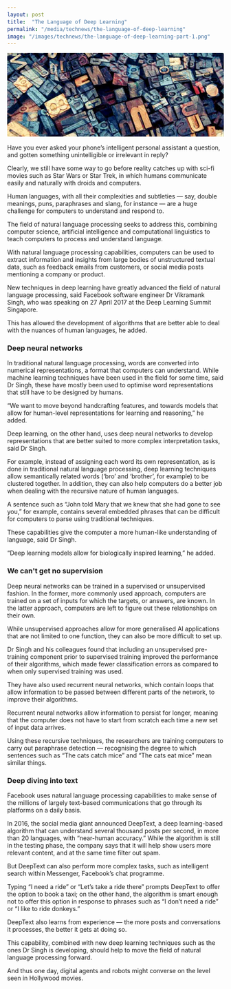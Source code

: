 ```yaml
---
layout: post
title:  "The Language of Deep Learning"
permalink: "/media/technews/the-language-of-deep-learning"
image: "/images/technews/the-language-of-deep-learning-part-1.png"
---
```


![the language of deep learning](/images/technews/the-language-of-deep-learning-part-1.png)

Have you ever asked your phone’s intelligent personal assistant a question, and gotten something unintelligible or irrelevant in reply?

Clearly, we still have some way to go before reality catches up with sci-fi movies such as Star Wars or Star Trek, in which humans communicate easily and naturally with droids and computers.

Human languages, with all their complexities and subtleties — say, double meanings, puns, paraphrases and slang, for instance — are a huge challenge for computers to understand and respond to.

The field of natural language processing seeks to address this, combining computer science, artificial intelligence and computational linguistics to teach computers to process and understand language.

With natural language processing capabilities, computers can be used to extract information and insights from large bodies of unstructured textual data, such as feedback emails from customers, or social media posts mentioning a company or product.

New techniques in deep learning have greatly advanced the field of natural language processing, said Facebook software engineer Dr Vikramank Singh, who was speaking on 27 April 2017 at the Deep Learning Summit Singapore.

This has allowed the development of algorithms that are better able to deal with the nuances of human languages, he added.

### **Deep neural networks**
In traditional natural language processing, words are converted into numerical representations, a format that computers can understand. While machine learning techniques have been used in the field for some time, said Dr Singh, these have mostly been used to optimise word representations that still have to be designed by humans.

“We want to move beyond handcrafting features, and towards models that allow for human-level representations for learning and reasoning,” he added.

Deep learning, on the other hand, uses deep neural networks to develop representations that are better suited to more complex interpretation tasks, said Dr Singh.

For example, instead of assigning each word its own representation, as is done in traditional natural language processing, deep learning techniques allow semantically related words (‘bro’ and ‘brother’, for example) to be clustered together. In addition, they can also help computers do a better job when dealing with the recursive nature of human languages.

A sentence such as “John told Mary that we knew that she had gone to see you,” for example, contains several embedded phrases that can be difficult for computers to parse using traditional techniques.

These capabilities give the computer a more human-like understanding of language, said Dr Singh.

“Deep learning models allow for biologically inspired learning,” he added.

### **We can't get no supervision**
Deep neural networks can be trained in a supervised or unsupervised fashion. In the former, more commonly used approach, computers are trained on a set of inputs for which the targets, or answers, are known. In the latter approach, computers are left to figure out these relationships on their own.

While unsupervised approaches allow for more generalised AI applications that are not limited to one function, they can also be more difficult to set up.

Dr Singh and his colleagues found that including an unsupervised pre-training component prior to supervised training improved the performance of their algorithms, which made fewer classification errors as compared to when only supervised training was used.

They have also used recurrent neural networks, which contain loops that allow information to be passed between different parts of the network, to improve their algorithms.

Recurrent neural networks allow information to persist for longer, meaning that the computer does not have to start from scratch each time a new set of input data arrives.

Using these recursive techniques, the researchers are training computers to carry out paraphrase detection — recognising the degree to which sentences such as “The cats catch mice” and “The cats eat mice” mean similar things.

### **Deep diving into text**
Facebook uses natural language processing capabilities to make sense of the millions of largely text-based communications that go through its platforms on a daily basis.

In 2016, the social media giant announced DeepText, a deep learning-based algorithm that can understand several thousand posts per second, in more than 20 languages, with “near-human accuracy.” While the algorithm is still in the testing phase, the company says that it will help show users more relevant content, and at the same time filter out spam.

But DeepText can also perform more complex tasks, such as intelligent search within Messenger, Facebook’s chat programme.

Typing “I need a ride” or “Let’s take a ride there” prompts DeepText to offer the option to book a taxi; on the other hand, the algorithm is smart enough not to offer this option in response to phrases such as “I don’t need a ride” or “I like to ride donkeys.”

DeepText also learns from experience — the more posts and conversations it processes, the better it gets at doing so.

This capability, combined with new deep learning techniques such as the ones Dr Singh is developing, should help to move the field of natural language processing forward.

And thus one day, digital agents and robots might converse on the level seen in Hollywood movies.

